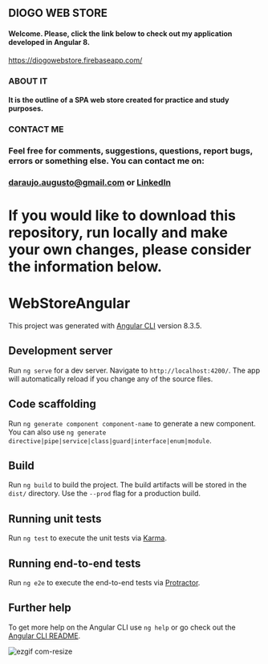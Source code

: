 ## **DIOGO WEB STORE**

#### Welcome. Please, click the link below to check out my application developed in Angular 8.

https://diogowebstore.firebaseapp.com/


### ABOUT IT
#### It is the outline of a SPA web store created for practice and study purposes.

### CONTACT ME
### Feel free for comments, suggestions, questions, report bugs, errors or something else. You can contact me on:
### daraujo.augusto@gmail.com or [LinkedIn](https://linkedin.com/in/daraujo-augusto)


# If you would like to download this repository, run locally and make your own changes, please consider the information below.

# WebStoreAngular

This project was generated with [Angular CLI](https://github.com/angular/angular-cli) version 8.3.5.

## Development server

Run `ng serve` for a dev server. Navigate to `http://localhost:4200/`. The app will automatically reload if you change any of the source files.

## Code scaffolding

Run `ng generate component component-name` to generate a new component. You can also use `ng generate directive|pipe|service|class|guard|interface|enum|module`.

## Build

Run `ng build` to build the project. The build artifacts will be stored in the `dist/` directory. Use the `--prod` flag for a production build.

## Running unit tests

Run `ng test` to execute the unit tests via [Karma](https://karma-runner.github.io).

## Running end-to-end tests

Run `ng e2e` to execute the end-to-end tests via [Protractor](http://www.protractortest.org/).

## Further help

To get more help on the Angular CLI use `ng help` or go check out the [Angular CLI README](https://github.com/angular/angular-cli/blob/master/README.md).

![ezgif com-resize](https://user-images.githubusercontent.com/51061974/62897258-e3cd5a80-bd20-11e9-9f0e-812cbadd1495.gif)
